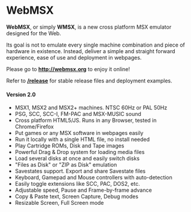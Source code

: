 # WebMSX

**WebMSX**, or simply **WMSX**, is a new cross platform MSX emulator designed for the Web.

Its goal is not to emulate every single machine combination and piece of hardware in existence. 
Instead, deliver a simple and straight forward experience, ease of use and deployment in webpages.

Please go to **http://webmsx.org** to enjoy it online!

Refer to [**/release**](https://github.com/ppeccin/WebMSX/tree/master/release) for stable release files and deployment examples.

#### Version 2.0

- MSX1, MSX2 and MSX2+ machines. NTSC 60Hz or PAL 50Hz
- PSG, SCC, SCC-I, FM-PAC and MSX-MUSIC sound
- Cross platform HTML5/JS. Runs in any Browser, tested in Chrome/Firefox
- Put games or any MSX software in webpages easily
- Run it locally with a single HTML file, no install needed
- Play Cartridge ROMs, Disk and Tape images
- Powerful Drag & Drop system for loading media files
- Load several disks at once and easily switch disks
- "Files as Disk" or "ZIP as Disk" emulation
- Savestates support. Export and share Savestate files
- Keyboard, Gamepad and Mouse controllers with auto-detection
- Easily toggle extensions like SCC, PAC, DOS2, etc.
- Adjustable speed, Pause and Frame-by-frame advance
- Copy & Paste text, Screen Capture, Debug modes
- Resizable Screen, Full Screen mode
